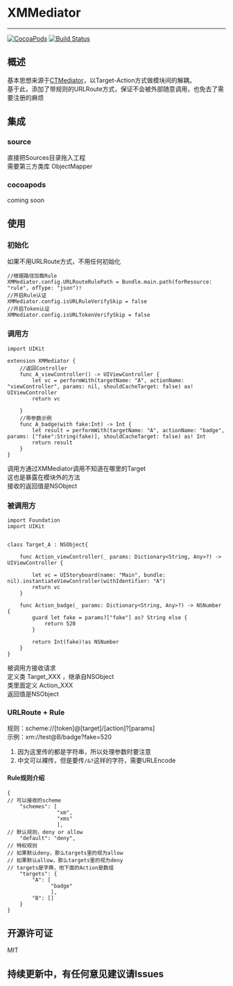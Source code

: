 # XMMediator
---- 
[![CocoaPods](https://img.shields.io/cocoapods/v/XMMediator.svg)](https://github.com/zhfish/XMMediator)
[![Build Status](https://travis-ci.org/zhfish/XMMediator.svg?branch=master)](https://travis-ci.org/zhfish/XMMediator) 
## 概述
基本思想来源于[CTMediator](https://github.com/casatwy/CTMediator)，以Target-Action方式做模块间的解耦。  
基于此，添加了带规则的URLRoute方式，保证不会被外部随意调用，也免去了需要注册的麻烦
## 集成
### source
直接把Sources目录拖入工程  
需要第三方类库 ObjectMapper
### cocoapods
coming soon
## 使用
### 初始化
如果不用URLRoute方式，不用任何初始化

```
//根据路径加载Rule
XMMediator.config.URLRouteRulePath = Bundle.main.path(forResource: "rule", ofType: "json")!
//开启Rule认证
XMMediator.config.isURLRuleVerifySkip = false
//开启Token认证
XMMediator.config.isURLTokenVerifySkip = false
```
### 调用方

```
import UIKit

extension XMMediator {
    //返回Controller
    func A_viewController() -> UIViewController {
        let vc = performWith(targetName: "A", actionName: "viewController", params: nil, shouldCacheTarget: false) as! UIViewController
        return vc
        
    }
    //带参数示例
    func A_badge(with fake:Int) -> Int {
        let result = performWith(targetName: "A", actionName: "badge", params: ["fake":String(fake)], shouldCacheTarget: false) as! Int
        return result
    }
}
```
调用方通过XMMediator调用不知道在哪里的Target  
这也是暴露在模块外的方法  
接收的返回值是NSObject
### 被调用方

```
import Foundation
import UIKit


class Target_A : NSObject{
    
    func Action_viewController(_ params: Dictionary<String, Any>?) -> UIViewController {
        
        let vc = UIStoryboard(name: "Main", bundle: nil).instantiateViewController(withIdentifier: "A")
        return vc
    }
    
    func Action_badge(_ params: Dictionary<String, Any>?) -> NSNumber {
        guard let fake = params?["fake"] as? String else {
            return 520
        }
        
        return Int(fake)!as NSNumber
    }
}
```

被调用方接收请求  
定义类 Target_XXX ，继承自NSObject  
类里面定义 Action_XXX  
返回值是NSObject

### URLRoute + Rule
规则：scheme://[token]@[target]/[action]?[params]  
示例：xm://test@B/badge?fake=520  
1. 因为这里传的都是字符串，所以处理参数时要注意
2. 中文可以裸传，但是要传`/&?`这样的字符，需要URLEncode

#### Rule规则介绍

```
{
// 可以接收的scheme
    "schemes": [
                "xm",
                "xms"
                ],
// 默认规则，deny or allow
    "default": "deny",
// 特权规则
// 如果默认deny，那么targets里的视为allow
// 如果默认allow，那么targets里的视为deny
// targets是字典，他下面的Action是数组
    "targets": {
        "A": [
              "badge"
              ],
        "B": []
    }
}
```
## 开源许可证
MIT

## 持续更新中，有任何意见建议请Issues

